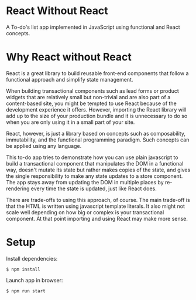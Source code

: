 # React Without React

A To-do's list app implemented in JavaScript using functional and React concepts.

# Why React without React

React is a great library to build reusable front-end components that follow a functional approach and simplify state management.

When building transactional components such as lead forms or product widgets that are relatively small but non-trivial and are also part of a content-based site, you might be tempted to use React because of the development experience it offers. However, importing the React library will add up to the size of your production bundle and it is unnecessary to do so when you are only using it in a small part of your site.

React, however, is just a library based on concepts such as composability, immutability, and the functional programming paradigm. Such concepts can be applied using any language. 

This to-do app tries to demonstrate how you can use plain javascript to build a transactional component that manipulates the DOM in a functional way, doesn't mutate its state but rather makes copies of the state, and gives the single responsibility to make any state updates to a store component. The app stays away from updating the DOM in multiple places by re-rendering every time the state is updated, just like React does.

There are trade-offs to using this approach, of course. The main trade-off is that the HTML is written using javascript template literals. It also might not scale well depending on how big or complex is your transactional component. At that point importing and using React may make more sense.

# Setup

Install dependencies:

```
$ npm install
```

Launch app in browser:

```
$ npm run start
```
